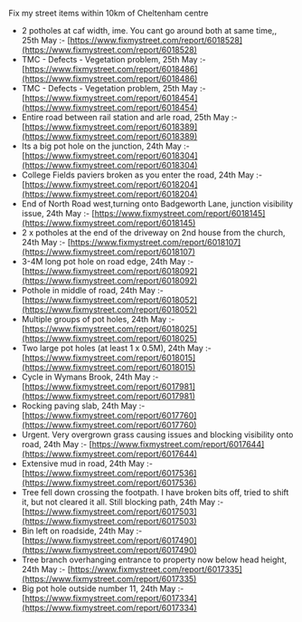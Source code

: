 Fix my street items within 10km of Cheltenham centre

<!-- fix_marker starts -->

- 2 potholes at caf width, ime. You cant go around both at same time,, 25th May :- [https://www.fixmystreet.com/report/6018528](https://www.fixmystreet.com/report/6018528)
- TMC - Defects - Vegetation problem, 25th May :- [https://www.fixmystreet.com/report/6018486](https://www.fixmystreet.com/report/6018486)
- TMC - Defects - Vegetation problem, 25th May :- [https://www.fixmystreet.com/report/6018454](https://www.fixmystreet.com/report/6018454)
- Entire road between rail station and arle road, 25th May :- [https://www.fixmystreet.com/report/6018389](https://www.fixmystreet.com/report/6018389)
- Its a big pot hole on the junction, 24th May :- [https://www.fixmystreet.com/report/6018304](https://www.fixmystreet.com/report/6018304)
- College Fields paviers broken as you enter the road, 24th May :- [https://www.fixmystreet.com/report/6018204](https://www.fixmystreet.com/report/6018204)
- End of North Road west,turning onto Badgeworth Lane, junction visibility issue, 24th May :- [https://www.fixmystreet.com/report/6018145](https://www.fixmystreet.com/report/6018145)
- 2 x potholes at the end of the driveway on 2nd house from the church, 24th May :- [https://www.fixmystreet.com/report/6018107](https://www.fixmystreet.com/report/6018107)
- 3-4M long pot hole on road edge, 24th May :- [https://www.fixmystreet.com/report/6018092](https://www.fixmystreet.com/report/6018092)
- Pothole in middle of road, 24th May :- [https://www.fixmystreet.com/report/6018052](https://www.fixmystreet.com/report/6018052)
- Multiple groups of pot holes, 24th May :- [https://www.fixmystreet.com/report/6018025](https://www.fixmystreet.com/report/6018025)
- Two large pot holes (at least 1 x 0.5M), 24th May :- [https://www.fixmystreet.com/report/6018015](https://www.fixmystreet.com/report/6018015)
- Cycle in Wymans Brook, 24th May :- [https://www.fixmystreet.com/report/6017981](https://www.fixmystreet.com/report/6017981)
- Rocking paving slab, 24th May :- [https://www.fixmystreet.com/report/6017760](https://www.fixmystreet.com/report/6017760)
- Urgent. Very overgrown grass causing issues and blocking visibility onto road, 24th May :- [https://www.fixmystreet.com/report/6017644](https://www.fixmystreet.com/report/6017644)
- Extensive mud in road, 24th May :- [https://www.fixmystreet.com/report/6017536](https://www.fixmystreet.com/report/6017536)
- Tree fell down crossing the footpath. I have broken bits off, tried to shift it, but not cleared it all. Still blocking path, 24th May :- [https://www.fixmystreet.com/report/6017503](https://www.fixmystreet.com/report/6017503)
- Bin left on roadside, 24th May :- [https://www.fixmystreet.com/report/6017490](https://www.fixmystreet.com/report/6017490)
- Tree branch overhanging entrance to property now below head height, 24th May :- [https://www.fixmystreet.com/report/6017335](https://www.fixmystreet.com/report/6017335)
- Big pot hole outside number 11, 24th May :- [https://www.fixmystreet.com/report/6017334](https://www.fixmystreet.com/report/6017334)

<!-- fix_marker ends -->